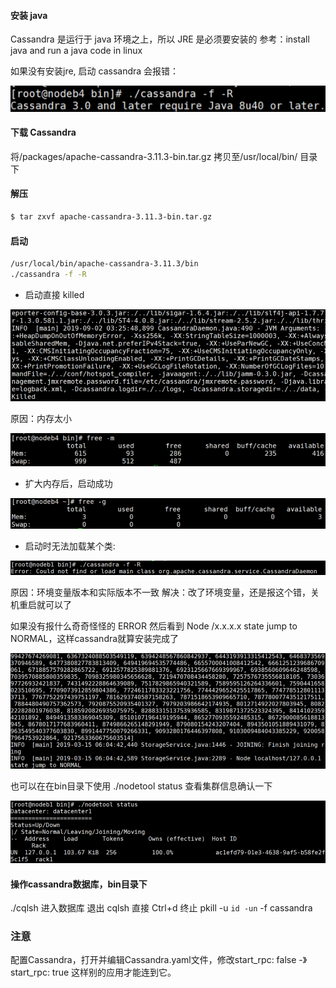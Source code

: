 #### 安装 java
Cassandra 是运行于 java 环境之上，所以 JRE 是必须要安装的
参考：install java and run a java code in linux

如果没有安装jre, 启动 cassandra 会报错：

![image](https://github.com/yuanyaru/cassandra/blob/master/images/jre.jpg)

#### 下载 Cassandra
将/packages/apache-cassandra-3.11.3-bin.tar.gz 拷贝至/usr/local/bin/ 目录下

#### 解压
``` bash
$ tar zxvf apache-cassandra-3.11.3-bin.tar.gz
```

#### 启动
``` bash
/usr/local/bin/apache-cassandra-3.11.3/bin
./cassandra -f -R
```

* 启动直接 killed

![image](https://github.com/yuanyaru/cassandra/blob/master/images/killed.jpg)

原因：内存太小

![image](https://github.com/yuanyaru/cassandra/blob/master/images/memory-small.jpg)

* 扩大内存后，启动成功

![image](https://github.com/yuanyaru/cassandra/blob/master/images/memory-big.jpg)

* 启动时无法加载某个类:

![image](https://github.com/yuanyaru/cassandra/blob/master/images/cannot-load-class.png)

原因：环境变量版本和实际版本不一致
解决：改了环境变量，还是报这个错，关机重启就可以了

如果没有报什么奇奇怪怪的 ERROR 然后看到 Node /x.x.x.x state jump to NORMAL，这样cassandra就算安装完成了

![image](https://github.com/yuanyaru/cassandra/blob/master/images/start-success.png)

也可以在在bin目录下使用 ./nodetool status 查看集群信息确认一下

![image](https://github.com/yuanyaru/cassandra/blob/master/images/check.png)

#### 操作cassandra数据库，bin目录下
./cqlsh 进入数据库
退出 cqlsh 直接 Ctrl+d
终止 pkill -u `id -un` -f cassandra

### 注意
配置Cassandra，打开并编辑Cassandra.yaml文件，修改start_rpc: false -》 start_rpc: true
这样别的应用才能连到它。
